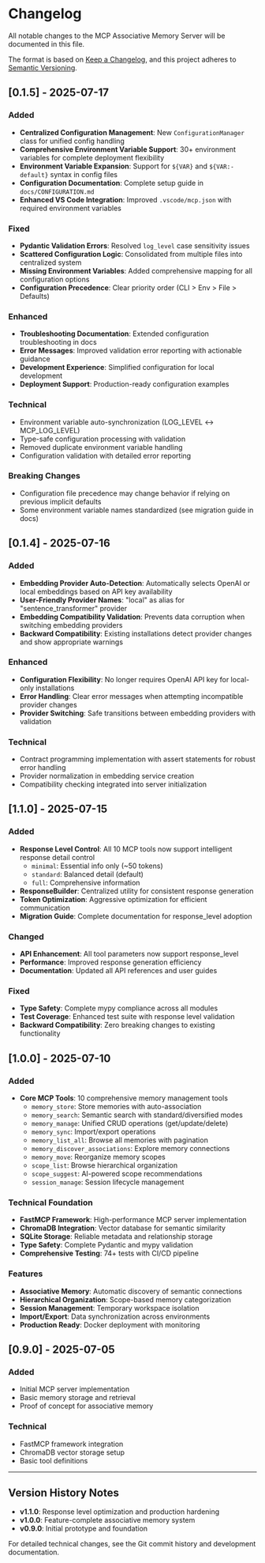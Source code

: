 # Changelog

All notable changes to the MCP Associative Memory Server will be documented in this file.

The format is based on [Keep a Changelog](https://keepachangelog.com/en/1.0.0/),
and this project adheres to [Semantic Versioning](https://semver.org/spec/v2.0.0.html).

## [0.1.5] - 2025-07-17

### Added
- **Centralized Configuration Management**: New `ConfigurationManager` class for unified config handling
- **Comprehensive Environment Variable Support**: 30+ environment variables for complete deployment flexibility
- **Environment Variable Expansion**: Support for `${VAR}` and `${VAR:-default}` syntax in config files
- **Configuration Documentation**: Complete setup guide in `docs/CONFIGURATION.md`
- **Enhanced VS Code Integration**: Improved `.vscode/mcp.json` with required environment variables

### Fixed
- **Pydantic Validation Errors**: Resolved `log_level` case sensitivity issues
- **Scattered Configuration Logic**: Consolidated from multiple files into centralized system
- **Missing Environment Variables**: Added comprehensive mapping for all configuration options
- **Configuration Precedence**: Clear priority order (CLI > Env > File > Defaults)

### Enhanced
- **Troubleshooting Documentation**: Extended configuration troubleshooting in docs
- **Error Messages**: Improved validation error reporting with actionable guidance
- **Development Experience**: Simplified configuration for local development
- **Deployment Support**: Production-ready configuration examples

### Technical
- Environment variable auto-synchronization (LOG_LEVEL ↔ MCP_LOG_LEVEL)
- Type-safe configuration processing with validation
- Removed duplicate environment variable handling
- Configuration validation with detailed error reporting

### Breaking Changes
- Configuration file precedence may change behavior if relying on previous implicit defaults
- Some environment variable names standardized (see migration guide in docs)

## [0.1.4] - 2025-07-16

### Added
- **Embedding Provider Auto-Detection**: Automatically selects OpenAI or local embeddings based on API key availability
- **User-Friendly Provider Names**: "local" as alias for "sentence_transformer" provider
- **Embedding Compatibility Validation**: Prevents data corruption when switching embedding providers
- **Backward Compatibility**: Existing installations detect provider changes and show appropriate warnings

### Enhanced
- **Configuration Flexibility**: No longer requires OpenAI API key for local-only installations
- **Error Handling**: Clear error messages when attempting incompatible provider changes
- **Provider Switching**: Safe transitions between embedding providers with validation

### Technical
- Contract programming implementation with assert statements for robust error handling
- Provider normalization in embedding service creation
- Compatibility checking integrated into server initialization

## [1.1.0] - 2025-07-15

### Added
- **Response Level Control**: All 10 MCP tools now support intelligent response detail control
  - `minimal`: Essential info only (~50 tokens)
  - `standard`: Balanced detail (default)
  - `full`: Comprehensive information
- **ResponseBuilder**: Centralized utility for consistent response generation
- **Token Optimization**: Aggressive optimization for efficient communication
- **Migration Guide**: Complete documentation for response_level adoption

### Changed
- **API Enhancement**: All tool parameters now support response_level
- **Performance**: Improved response generation efficiency
- **Documentation**: Updated all API references and user guides

### Fixed
- **Type Safety**: Complete mypy compliance across all modules
- **Test Coverage**: Enhanced test suite with response level validation
- **Backward Compatibility**: Zero breaking changes to existing functionality

## [1.0.0] - 2025-07-10

### Added
- **Core MCP Tools**: 10 comprehensive memory management tools
  - `memory_store`: Store memories with auto-association
  - `memory_search`: Semantic search with standard/diversified modes
  - `memory_manage`: Unified CRUD operations (get/update/delete)
  - `memory_sync`: Import/export operations
  - `memory_list_all`: Browse all memories with pagination
  - `memory_discover_associations`: Explore memory connections
  - `memory_move`: Reorganize memory scopes
  - `scope_list`: Browse hierarchical organization
  - `scope_suggest`: AI-powered scope recommendations
  - `session_manage`: Session lifecycle management

### Technical Foundation
- **FastMCP Framework**: High-performance MCP server implementation
- **ChromaDB Integration**: Vector database for semantic similarity
- **SQLite Storage**: Reliable metadata and relationship storage
- **Type Safety**: Complete Pydantic and mypy validation
- **Comprehensive Testing**: 74+ tests with CI/CD pipeline

### Features
- **Associative Memory**: Automatic discovery of semantic connections
- **Hierarchical Organization**: Scope-based memory categorization
- **Session Management**: Temporary workspace isolation
- **Import/Export**: Data synchronization across environments
- **Production Ready**: Docker deployment with monitoring

## [0.9.0] - 2025-07-05

### Added
- Initial MCP server implementation
- Basic memory storage and retrieval
- Proof of concept for associative memory

### Technical
- FastMCP framework integration
- ChromaDB vector storage setup
- Basic tool definitions

---

## Version History Notes

- **v1.1.0**: Response level optimization and production hardening
- **v1.0.0**: Feature-complete associative memory system
- **v0.9.0**: Initial prototype and foundation

For detailed technical changes, see the Git commit history and development documentation.
